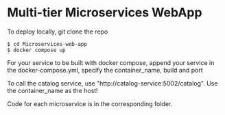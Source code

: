 # Multi-tier Microservices WebApp

To deploy locally, git clone the repo

```
$ cd Microservices-web-app
$ docker compose up
```

For your service to be built with docker compose, append your service in the docker-compose.yml, specify the container_name, build and port

To call the catalog service, use "http://catalog-service:5002/catalog". Use the container_name as the host!

Code for each microservice is in the corresponding folder.